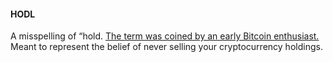 #### HODL

A misspelling of “hold. <a href="https://bitcointalk.org/index.php?topic=375643.0">The term was coined by an early Bitcoin enthusiast.</a> Meant to represent the belief of never selling your cryptocurrency holdings.